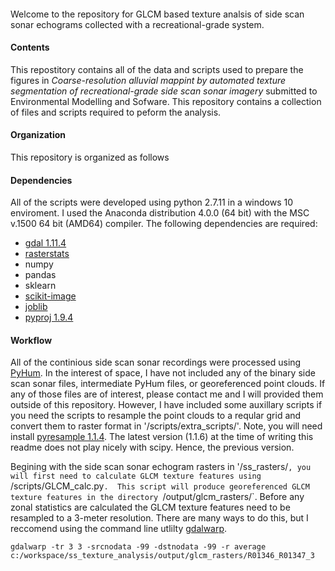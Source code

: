 ####

Welcome to the repository for GLCM based texture analsis of side scan sonar echograms collected with a recreational-grade system.  

#### Contents
This repostitory contains all of the data and scripts used to prepare the figures in _Coarse-resolution alluvial mappint by automated texture segmentation of recreational-grade side scan sonar imagery_ submitted to Environmental Modelling and Sofware. This repository contains a collection of files and scripts required to peform the analysis.  

#### Organization

This repository is organized as follows 

#### Dependencies
All of the scripts were developed using python 2.7.11 in a windows 10 enviroment.  I used the Anaconda distribution 4.0.0 (64 bit) with the MSC v.1500 64 bit (AMD64) compiler.  The following dependencies are required:


* [gdal 1.11.4](http://www.lfd.uci.edu/~gohlke/pythonlibs/#gdal)
* [rasterstats](https://github.com/perrygeo/python-rasterstats)
* numpy
* pandas
* sklearn
* [scikit-image](https://github.com/scikit-image/scikit-image)
* [joblib](https://github.com/joblib/joblib)
* [pyproj 1.9.4](http://www.lfd.uci.edu/~gohlke/pythonlibs/#pyproj)


#### Workflow
All of the continious side scan sonar recordings were processed using [PyHum](https://github.com/dbuscombe-usgs/PyHum).  In the interest of space, I have not included any of the binary side scan sonar files, intermediate PyHum files, or georeferenced point clouds.  If any of those files are of interest, please contact me and I will provided them outside of this repository.  However, I have included some auxillary scripts if you need the scripts to resample the point clouds to a reqular grid and convert them to raster format in '/scripts/extra_scripts/'.  Note, you will need install [pyresample 1.1.4](http://pyresample.readthedocs.io/en/latest/). The latest version (1.1.6) at the time of writing this readme does not play nicely with scipy.  Hence, the previous version.

Begining with the side scan sonar echogram rasters in '/ss_rasters/`, you will first need to calculate GLCM texture features using `/scripts/GLCM_calc.py`.  This script will produce georeferenced GLCM texture features in the directory `/output/glcm_rasters/`.  Before any zonal statistics are calculated the GLCM texture features need to be resampled to a 3-meter resolution.  There are many ways to do this, but I reccomend using the command line utlilty [gdalwarp](http://www.gdal.org/gdalwarp.html).

```
gdalwarp -tr 3 3 -srcnodata -99 -dstnodata -99 -r average c:/workspace/ss_texture_analysis/output/glcm_rasters/R01346_R01347_3
